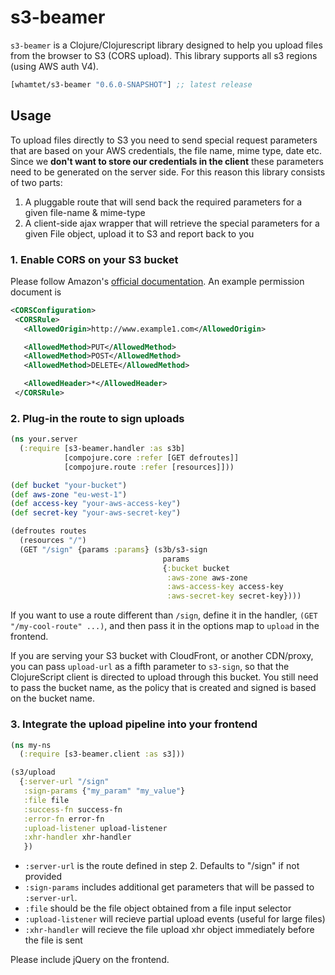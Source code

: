 # s3-beamer

`s3-beamer` is a Clojure/Clojurescript library designed to help you upload files
from the browser to S3 (CORS upload).  This library supports all s3 regions (using AWS auth V4).

[](dependency)
```clojure
[whamtet/s3-beamer "0.6.0-SNAPSHOT"] ;; latest release
```
[](/dependency)

## Usage

To upload files directly to S3 you need to send special request
parameters that are based on your AWS credentials, the file name, mime
type, date etc.
Since we **don't want to store our credentials in the client** these
parameters need to be generated on the server side.
For this reason this library consists of two parts:

1. A pluggable route that will send back the required parameters for a
   given file-name & mime-type
2. A client-side ajax wrapper that will retrieve the
   special parameters for a given File object, upload it to S3 and
   report back to you

### 1. Enable CORS on your S3 bucket

Please follow Amazon's [official documentation](http://docs.aws.amazon.com/AmazonS3/latest/dev/cors.html).  An example permission document is

```xml
<CORSConfiguration>
 <CORSRule>
   <AllowedOrigin>http://www.example1.com</AllowedOrigin>

   <AllowedMethod>PUT</AllowedMethod>
   <AllowedMethod>POST</AllowedMethod>
   <AllowedMethod>DELETE</AllowedMethod>

   <AllowedHeader>*</AllowedHeader>
 </CORSRule>
```

### 2. Plug-in the route to sign uploads

```clj
(ns your.server
  (:require [s3-beamer.handler :as s3b]
            [compojure.core :refer [GET defroutes]]
            [compojure.route :refer [resources]]))

(def bucket "your-bucket")
(def aws-zone "eu-west-1")
(def access-key "your-aws-access-key")
(def secret-key "your-aws-secret-key")

(defroutes routes
  (resources "/")
  (GET "/sign" {params :params} (s3b/s3-sign
                                  params
                                  {:bucket bucket
                                   :aws-zone aws-zone
                                   :aws-access-key access-key
                                   :aws-secret-key secret-key})))
```

If you want to use a route different than `/sign`, define it in the
handler, `(GET "/my-cool-route" ...)`, and then pass it in the options
map to `upload` in the frontend.

If you are serving your S3 bucket with CloudFront, or another CDN/proxy, you can pass
`upload-url` as a fifth parameter to `s3-sign`, so that the ClojureScript client is directed
to upload through this bucket. You still need to pass the bucket name, as the policy that is
created and signed is based on the bucket name.

### 3. Integrate the upload pipeline into your frontend

```clojure
(ns my-ns
  (:require [s3-beamer.client :as s3]))

(s3/upload
  {:server-url "/sign"
   :sign-params {"my_param" "my_value"}
   :file file
   :success-fn success-fn
   :error-fn error-fn
   :upload-listener upload-listener
   :xhr-handler xhr-handler
   })

```

- `:server-url` is the route defined in step 2.  Defaults to "/sign" if not provided
- `:sign-params` includes additional get parameters that will be passed to `:server-url`.
- `:file` should be the file object obtained from a file input selector
- `:upload-listener` will recieve partial upload events (useful for large files)
- `:xhr-handler` will recieve the file upload xhr object immediately before the file is sent

Please include jQuery on the frontend.
